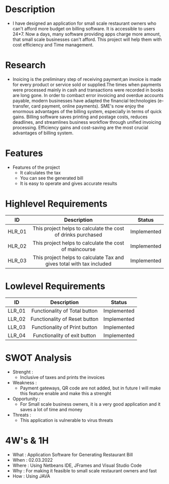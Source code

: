 # Description
* I have designed an application for small scale restaurant owners who can't afford more budget on billing software. It is accessible to users 24*7. Now a days, many software providing apps charge more amount, that small scale businesses can't afford. This project will help them with cost efficiency and Time management.

# Research
* Inoicing is the preliminary step of receiving payment;an invoice is made for every product or service sold or supplied.The times when payments were processed mainly in cash and transactions were recorded in books are long gone. In order to combact error invoicing and overdue accounts payable, modern businesses have adapted the financial technologies (e-transfer, card payment, online payments). SME's now enjoy the enormous advantages of the billing system, especially in terms of quick gains. Billing software saves printing and postage costs, reduces deadlines, and streamlines business workflow through unified invoicing processing. Efficiency gains and cost-saving are the most crucial advantages of billing system.

# Features
* Features of the project
    * It calculates the tax
    * You can see the generated bill 
    * It is easy to operate and gives accurate results


# Highlevel Requirements
|ID|Description|Status|
|:--:|:--:|:--:|
|HLR_01|This project helps to calculate the cost of drinks purchased|Implemented|
|HLR_02|This project helps to calculate the cost of maincourse|Implemented|
|HLR_03|This project helps to calculate Tax and gives total with tax included|Implemented|


# Lowlevel Requirements
|ID|Description|Status|
|:--:|:--:|:--:|
|LLR_01|Functionality of Total button|Implemented|
|LLR_02|Functionality of Reset button|Implemented|
|LLR_03|Functionality of Print button|Implemented|
|LLR_04|Functionality of exit button|Implemented|


# SWOT Analysis
* Strenght : 
    * Inclusive of taxes and prints the invoices
* Weakness : 
    * Payment gateways, QR code are not added, but in future I will make this feature enable and make this a strenght
* Opportunity :
    * For Small scale business owners, it is a very good application and it saves a lot of time and money
* Threats : 
    * This application is vulnerable to virus threats

# 4W's & 1H
* What : Application Software for Generating Restaurant Bill 
* When : 02.03.2022
* Where : Using Netbeans IDE, JFrames and Visual Studio Code
* Why : For making it feasible to small scale restaurant owners and fast 
* How : Using JAVA
